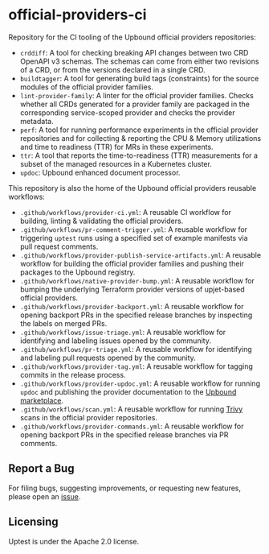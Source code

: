 # official-providers-ci
Repository for the CI tooling of the Upbound official providers repositories:
- `crddiff`: A tool for checking breaking API changes between two CRD OpenAPI v3 schemas. The schemas can come from either two revisions of a CRD, or from the versions declared in a single CRD.
- `buildtagger`: A tool for generating build tags (constraints) for the source modules of the official provider families.
- `lint-provider-family`: A linter for the official provider families. Checks whether all CRDs generated for a provider family are packaged in the corresponding service-scoped provider and checks the provider metadata.
- `perf`: A tool for running performance experiments in the official provider repositories and for collecting & reporting the CPU & Memory utilizations and time to readiness (TTR) for MRs in these experiments.
- `ttr`: A tool that reports the time-to-readiness (TTR) measurements for a subset of the managed resources in a Kubernetes cluster.
- `updoc`: Upbound enhanced document processor.

This repository is also the home of the Upbound official providers reusable workflows:
- `.github/workflows/provider-ci.yml`: A reusable CI workflow for building, linting & validating the official providers. 
- `.github/workflows/pr-comment-trigger.yml`: A reusable workflow for triggering `uptest` runs using a specified set of example manifests via pull request comments.   
- `.github/workflows/provider-publish-service-artifacts.yml`: A reusable workflow for building the official provider families and pushing their packages to the Upbound registry.
- `.github/workflows/native-provider-bump.yml`: A reusable workflow for bumping the underlying Terraform provider versions of upjet-based official providers.
- `.github/workflows/provider-backport.yml`: A reusable workflow for opening backport PRs in the specified release branches by inspecting the labels on merged PRs.
- `.github/workflows/issue-triage.yml`: A reusable workflow for identifying and labeling issues opened by the community.
- `.github/workflows/pr-triage.yml`: A reusable workflow for identifying and labeling pull requests opened by the community.
- `.github/workflows/provider-tag.yml`: A reusable workflow for tagging commits in the release process.
- `.github/workflows/provider-updoc.yml`: A reusable workflow for running `updoc` and publishing the provider documentation to the [Upbound marketplace](https://marketplace.upbound.io/providers).
- `.github/workflows/scan.yml`: A reusable workflow for running [Trivy](https://trivy.dev) scans in the official provider repositories. 
- `.github/workflows/provider-commands.yml`: A reusable workflow for opening backport PRs in the specified release branches via PR comments.

## Report a Bug

For filing bugs, suggesting improvements, or requesting new features, please
open an [issue](https://github.com/upbound/uptest/issues).

## Licensing

Uptest is under the Apache 2.0 license.
